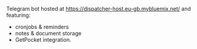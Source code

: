 Telegram bot hosted at https://dispatcher-host.eu-gb.mybluemix.net/ and featuring:
* cronjobs & reminders
* notes & document storage
* GetPocket integration.
